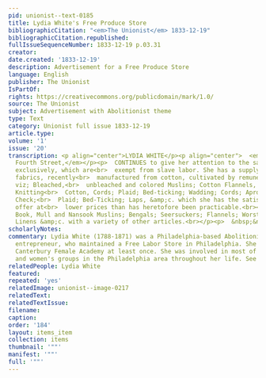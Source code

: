 ```yaml
---
pid: unionist--text-0185
title: Lydia White's Free Produce Store
bibliographicCitation: "<em>The Unionist</em> 1833-12-19"
bibliographicCitation.republished: 
fullIssueSequenceNumber: 1833-12-19 p.03.31
creator: 
date.created: '1833-12-19'
description: Advertisement for a Free Produce Store
language: English
publisher: The Unionist
IsPartOf: 
rights: https://creativecommons.org/publicdomain/mark/1.0/
source: The Unionist
subject: Advertisement with Abolitionist theme
type: Text
category: Unionist full issue 1833-12-19
article.type: 
volume: '1'
issue: '20'
transcription: <p align="center">LYDIA WHITE</p><p align="center">  <em>No.</em>  42,<br>  <em>North
  Fourth Street,</em></p><p>  CONTINUES to give her attention to the sale of goods
  exclusively, which are<br>  exempt from slave labor. She has a supply of domestic
  fabrics, recently<br>  manufactured from cotton, cultivated by remunerated labor,
  viz; Bleached,<br>  unbleached and colored Muslins; Cotton Flannels, Table Diaper;
  Knitting<br>  Cotton, Cords; Plaid; Bed-ticking; Wadding; Cords; Apron and Furniture
  Check;<br>  Plaid; Bed-Ticking; Laps, &amp;c. which she has the satisfaction to
  offer at<br>  lower prices than has heretofore been practicable.<br></p><p>ALSO,</p><p>  India
  Book, Mull and Nansook Muslins; Bengals; Seersuckers; Flannels; Worsted;<br>  Irish
  Linens &amp;c. with a variety of other articles.<br></p><p>  &nbsp;&nbsp;&nbsp;&nbsp;&nbsp;&nbsp;&nbsp;&nbsp;&nbsp;&nbsp;&nbsp;<br>  Philadelphia,<br>  1833.&nbsp;&nbsp;&nbsp;&nbsp;&nbsp;&nbsp;&nbsp;&nbsp;&nbsp;&nbsp;&nbsp;&nbsp;&nbsp;&nbsp;&nbsp;&nbsp;&nbsp;&nbsp;&nbsp;&nbsp;&nbsp;&nbsp;&nbsp;&nbsp;&nbsp;&nbsp;&nbsp;&nbsp;&nbsp;&nbsp;&nbsp;&nbsp;&nbsp;&nbsp;&nbsp;&nbsp;&nbsp;&nbsp;&nbsp;&nbsp;&nbsp;&nbsp;&nbsp;&nbsp;&nbsp;&nbsp;&nbsp;&nbsp;&nbsp;&nbsp;&nbsp;&nbsp;<br>  14<br></p>
scholarlyNotes: 
commentary: Lydia White (1788-1871) was a Philadelphia-based Abolitionist and female
  entrepreneur, who maintained a Free Labor Store in Philadelphia. She visited the
  Canterbury Female Academy at least once. She was involved in most of the major Abolitionist
  and women's groups in the Philadelphia area throughout her life. See http://civilwarquilts.blogspot.com/2022/07/lydia-white-her-free-produce-store.html
relatedPeople: Lydia White
featured: 
repeated: 'yes'
relatedImage: unionist--image-0217
relatedText: 
relatedTextIssue: 
filename: 
caption: 
order: '184'
layout: items_item
collection: items
thumbnail: '""'
manifest: '""'
full: '""'
---
```

